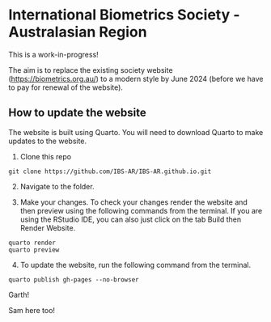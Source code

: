 # International Biometrics Society - Australasian Region 

This is a work-in-progress!

The aim is to replace the existing society website (https://biometrics.org.au/) to a modern style by June 2024 (before we have to pay for renewal of the website).


## How to update the website

The website is built using Quarto. You will need to download Quarto to make updates to the website.

1. Clone this repo

```
git clone https://github.com/IBS-AR/IBS-AR.github.io.git
```

2. Navigate to the folder.

3. Make your changes. To check your changes render the website and then preview using the following commands from the terminal. If you are using the RStudio IDE, you can also just click on the tab Build then Render Website. 

```
quarto render 
quarto preview
```

4. To update the website, run the following command from the terminal.

```
quarto publish gh-pages --no-browser
```

Garth!

Sam here too!
